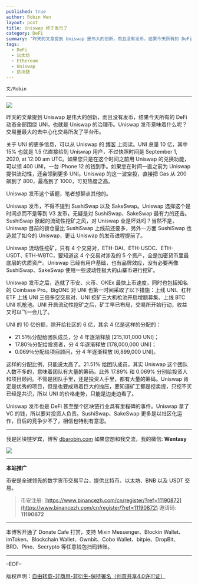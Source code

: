 ```yaml
---
published: true
author: Robin Wen
layout: post
title: Uniswap 终于发币了
category: DeFi
summary: "昨天的文章提到 Uniswap 是伟大的创新，而且没有发币，结果今天所有的 DeFi 动态全部围绕 UNI，也就是 Uniswap 的治理币。Uniswap 发币意味着什么呢？交易量最大的去中心化交易所发了平台币。这样的分配比例，只能说太高了。21.51% 给团队成员，其实 Uniswap 这个团队人数不多的，意味着团队有大量的筹码。此外 17.89% 和 0.069% 分别给投资人和项目顾问。不管是团队手里，还是投资人手里，都有大量的筹码。Uniswap 肯定是优秀的项目，但是也要成熟着巨大的抛压，要知道矿工都是挖卖提，只挖不买已经是共识，所以 UNI 的价格走势，只能是边走边看了。Uniswap 发币也是 DeFi 甚至整个区块链行业具有里程碑的事件。Uniswap 拿了 VC 的钱，所以要对投资人负责。SushiSwap、SakeSwap 更多是以社区化运作，日后的竞争少不了，相信也特别有意思。"
tags:
  - DeFi
  - 以太坊
  - Ethereum
  - Uniswap
  - 区块链
---
```


`文/Robin`

***

![](https://cdn.dbarobin.com/e112gb4.png)

昨天的文章提到 Uniswap 是伟大的创新，而且没有发币，结果今天所有的 DeFi 动态全部围绕 UNI，也就是 Uniswap 的治理币。Uniswap 发币意味着什么呢？交易量最大的去中心化交易所发了平台币。

关于 UNI 的更多信息，可以从 Uniswap 的 [博客](https://uniswap.org/blog/uni/) 上阅读。UNI 总量 10 亿，其中 15% 也就是 1.5 亿直接给到 Uniswap 用户，不过快照时间是 September 1, 2020, at 12:00 am UTC。如果您只是在这个时间之前用 Uniswap 的兑换功能，可以领 400 UNI，一台 iPhone 12 的钱到手。如果您在时间一直之前为 Uniswap 提供流动性，还会领到更多 UNI。Uniswap 的这一波空投，直接把 Gas 从 200 飙到了 800，最高到了 1000，可见热度之高。

Uniswap 发币这个话题，笔者想聊点其他的。

Uniswap 发币，不得不提到 SushiSwap 以及 SakeSwap。Uniswap 选择这个是时间点而不是等到 V3 发币，无疑是对 SushiSwap、SakeSwap 最有力的还击。SushiSwap 掀起的流动性挖矿之风，对 Uniswap 全是坏处吗？当然不是，Uniswap 目前的锁仓量比 SushiSwap 上线前还要多，另外一方面 SushiSwap 也造就了如今的 Uniswap，更让 Uniswap 的发币进程提前了。

Uniswap 流动性挖矿，只有 4 个交易对，ETH-DAI、ETH-USDC、ETH-USDT、ETH-WBTC，要知道这 4 个交易对涉及的 5 个资产，全是加密货币里最底层的优质资产。Uniswap 已经有用户基础，也有品牌效应，没有必要再像 SushiSwap、SakeSwap 使用一些波动性极大的山寨币进行挖矿。

Uniswap 发币之后，造就了币安、火币、OKEx 最快上币速度，同时也包括知名的 Coinbase Pro。BigONE 对 UNI 也第一时间采取了以下措施：上线 UNI、杠杆 ETF 上线 UNI 三倍多空交易对、UNI 挖矿三大机枪池开启增额募集、上线 BTC UNI 机枪池。UNI 开启流动性挖矿之后，矿工早已布局，交易所开始行动，收益又可以飞一会儿了。

UNI 的 10 亿份额，除开给社区的 6 亿，其余 4 亿是这样的分配的：

* 21.51％分配给团队成员，分 4 年逐渐释放 [215,101,000 UNI]；
* 17.80％分配给投资者，分 4 年逐渐释放 [178,000,000 UNI]；
* 0.069％分配给项目顾问，分 4 年逐渐释放 [6,899,000 UNI]。

这样的分配比例，只能说太高了。21.51% 给团队成员，其实 Uniswap 这个团队人数不多的，意味着团队有大量的筹码。此外 17.89% 和 0.069% 分别给投资人和项目顾问。不管是团队手里，还是投资人手里，都有大量的筹码。Uniswap 肯定是优秀的项目，但是也要成熟着巨大的抛压，要知道矿工都是挖卖提，只挖不买已经是共识，所以 UNI 的价格走势，只能是边走边看了。

Uniswap 发币也是 DeFi 甚至整个区块链行业具有里程碑的事件。Uniswap 拿了 VC 的钱，所以要对投资人负责。SushiSwap、SakeSwap 更多是以社区化运作，日后的竞争少不了，相信也特别有意思。

***

我是区块链罗宾，博客 [dbarobin.com](https://dbarobin.com/)
如果您想和我交流，我的微信: **Wentasy**

![](https://cdn.dbarobin.com/v4yywe2.png)

***

**本站推广**

币安是全球领先的数字货币交易平台，提供比特币、以太坊、BNB 以及 USDT 交易。

> 币安注册: [https://www.binancezh.com/cn/register/?ref=11190872](https://www.binancezh.com/cn/register/?ref=11190872)
> 邀请码: **11190872**

***

本博客开通了 Donate Cafe 打赏，支持 Mixin Messenger、Blockin Wallet、imToken、Blockchain Wallet、Ownbit、Cobo Wallet、bitpie、DropBit、BRD、Pine、Secrypto 等任意钱包扫码转账。

<center>
    <div class="--donate-button"
         data-button-id="f8b9df0d-af9a-460d-8258-d3f435445075"
    ></div>
</center>

***

–EOF–

版权声明：[自由转载-非商用-非衍生-保持署名（创意共享4.0许可证）](http://creativecommons.org/licenses/by-nc-nd/4.0/deed.zh)